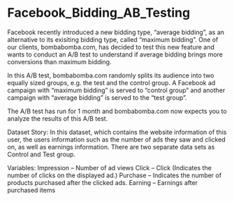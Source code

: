 # Facebook_Bidding_AB_Testing

Facebook recently introduced a new bidding type, “average bidding”, as an alternative to its exisiting bidding type, called “maximum bidding”. One of our clients, bombabomba.com, has decided to test this new feature and wants to conduct an A/B test to understand if average bidding brings more conversions than maximum bidding.

In this A/B test, bombabomba.com randomly splits its audience into two equally sized groups, e.g. the test and the control group. A Facebook ad campaign with “maximum bidding” is served to “control group” and another campaign with “average bidding” is served to the “test group”.

The A/B test has run for 1 month and bombabomba.com now expects you to analyze the results of this A/B test.


Dataset Story:
In this dataset, which contains the website information of this user, the users information such as the number of ads they saw and clicked on, as well as earnings information. There are two separate data sets as Control and Test group.


Variables:
Impression – Number of ad views
Click – Click (Indicates the number of clicks on the displayed ad.)
Purchase – Indicates the number of products purchased after the clicked ads.
Earning – Earnings after purchased items
